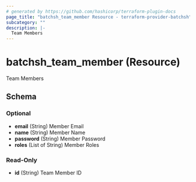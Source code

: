 ```yaml
---
# generated by https://github.com/hashicorp/terraform-plugin-docs
page_title: "batchsh_team_member Resource - terraform-provider-batchsh"
subcategory: ""
description: |-
  Team Members
---
```


# batchsh_team_member (Resource)

Team Members



<!-- schema generated by tfplugindocs -->
## Schema

### Optional

- **email** (String) Member Email
- **name** (String) Member Name
- **password** (String) Member Password
- **roles** (List of String) Member Roles

### Read-Only

- **id** (String) Team Member ID


